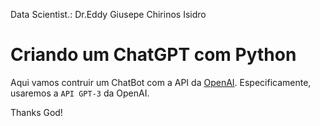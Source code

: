 Data Scientist.: Dr.Eddy Giusepe Chirinos Isidro 

# Criando um ChatGPT com Python

Aqui vamos contruir um ChatBot com a API da [OpenAI](https://openai.com/). Especificamente, usaremos a `API GPT-3` da OpenAI.



Thanks God!